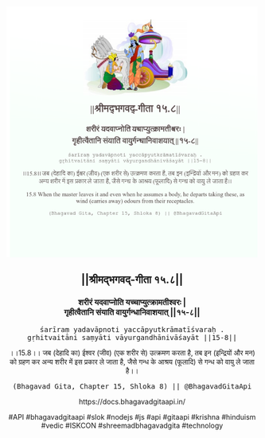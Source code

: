 <img src="../../asset/BG_15_8.png"/>
<center><h2>||श्रीमद्‍भगवद्‍-गीता १५.८||</h2>
<h3>शरीरं यदवाप्नोति यच्चाप्युत्क्रामतीश्वरः |<br/>गृहीत्वैतानि संयाति वायुर्गन्धानिवाशयात् ||१५-८||</h3>
<pre>śarīraṃ yadavāpnoti yaccāpyutkrāmatīśvaraḥ .<br/>gṛhitvaitāni saṃyāti vāyurgandhānivāśayāt ||15-8||</pre>
<p>।।15.8।। जब (देहादि का) ईश्वर (जीव) (एक शरीर से) उत्क्रमण करता है, तब इन (इन्द्रियों और मन) को ग्रहण कर अन्य शरीर में इस प्रकार ले जाता है, जैसे गन्ध के आश्रय (फूलादि) से गन्ध को वायु ले जाता है।।</p>
<pre>(Bhagavad Gita, Chapter 15, Shloka 8) || @BhagavadGitaApi</pre><p>https://docs.bhagavadgitaapi.in/</p><p>#API #bhagavadgitaapi #slok #nodejs #js #api #gitaapi #krishna #hinduism #vedic #ISKCON #shreemadbhagavadgita #technology</p></center>